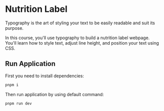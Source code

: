 # Nutrition Label
Typography is the art of styling your text to be easily readable and suit its purpose.

In this course, you'll use typography to build a nutrition label webpage. You'll learn how to style text, adjust line height, and position your text using CSS.

## Run Application
First you need to install dependencies:
```sh
pnpm i
```

Then run application by using default command:
```sh
pnpm run dev
```
